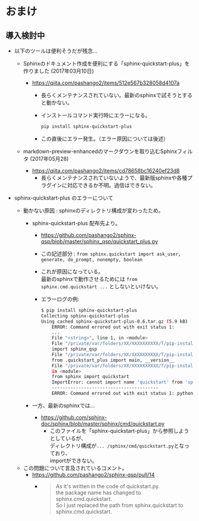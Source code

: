 # おまけ

## 導入検討中

- 以下のツールは便利そうだが残念...
  - Sphinxのドキュメント作成を便利にする「sphinx-quickstart-plus」を作りました (2017年03月10日)
    - <https://qiita.com/pashango2/items/512e567b328058d4107a>
      - 長らくメンテナンスされていない。最新のsphinxで試そうとすると動かない。
      - インストールコマンド実行時にエラーになる。

        ``` bash
        pip install sphinx-quickstart-plus
        ```

      - この直後にエラー発生。（エラー原因については後述）

  - markdown-preview-enhancedのマークダウンを取り込むSphinxフィルタ (2017年05月28)
    - <https://qiita.com/pashango2/items/cd78658bc16240ef23d8>
      - 長らくメンテナンスされていないようで、最新版sphinxや各種プラグインに対応できるか不明。過信はできない。

- sphinx-quickstart-plus のエラーについて
  - 動かない原因 : sphinxのディレクトリ構成が変わったため。
    - sphinx-quickstart-plus 配布先より。
      - <https://github.com/pashango2/sphinx-qsp/blob/master/sphinx_qsp/quickstart_plus.py>
      - この記述部分 : `from sphinx.quickstart import ask_user, generate, do_prompt, nonempty, boolean`
      - これが原因になっている。  
        最新のsphinxで動作させるためには  `from sphinx.cmd.quickstart ...` としないといけない。
      - エラーログの例:

          ``` bash
          $ pip install sphinx-quickstart-plus
          Collecting sphinx-quickstart-plus
          Using cached sphinx-quickstart-plus-0.6.tar.gz (5.9 kB)
              ERROR: Command errored out with exit status 1:
              ...
              File "<string>", line 1, in <module>
              File "/private/var/folders/XX/XXXXXXXXXX/T/pip-install-XXXXXX/sphinx-quickstart-plus/setup.py", line 9, in <module>
              import sphinx_qsp
              File "/private/var/folders/XX/XXXXXXXXXX/T/pip-install-XXXXXX/sphinx-quickstart-plus/sphinx_qsp/__init__.py", line 4, in <module>
              from .quickstart_plus import main, __version__
              File "/private/var/folders/XX/XXXXXXXXXX/T/pip-install-XXXXXX/sphinx-quickstart-plus/sphinx_qsp/quickstart_plus.py", line 31, 
              in <module>
              from sphinx import quickstart
              ImportError: cannot import name 'quickstart' from 'sphinx' (/XXXXXXXXXXXXXX/pythonX.X/site-packages/sphinx/__init__.py)
              ----------------------------------------
              ERROR: Command errored out with exit status 1: python setup.py egg_info Check the logs for full command output.
          ```

    - 一方、最新のsphinxでは...
      - <https://github.com/sphinx-doc/sphinx/blob/master/sphinx/cmd/quickstart.py>
        - このファイルを「sphinx-quickstart-plus」から参照しようとしているが、  
          ディレクトリ構成が`... /sphinx/cmd/quickstart.py`となっており、  
          importができない。
  - この問題について言及されているコメント。
    - <https://github.com/pashango2/sphinx-qsp/pull/14>
      - > As it's written in the code of quickstart.py.  
        > the package name has changed to sphinx.cmd.quickstart.  
        > So I just replaced the path from sphinx.quickstart to sphinx.cmd.quickstart.  
